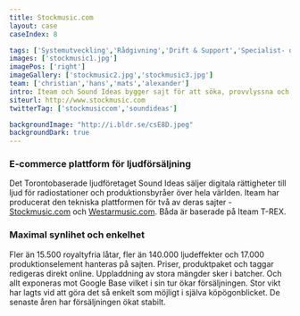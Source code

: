 ```yaml
---
title: Stockmusic.com
layout: case
caseIndex: 8

tags: ['Systemutveckling','Rådgivning','Drift & Support','Specialist- och projektstöd','Systemförvaltning']
images: ['stockmusic1.jpg']
imagePos: ['right']
imageGallery: ['stockmusic2.jpg','stockmusic3.jpg']
team: ['christian','hans','mats','alexander']
intro: Iteam och Sound Ideas bygger sajt för att söka, provvlyssna och köpa musik, ljudeffekter och produktionselement.
siteurl: http://www.stockmusic.com
twitterTag: ['stockmusiccom','soundideas']

backgroundImage: "http://i.bldr.se/csE8D.jpeg"
backgroundDark: true
---
```


### E-commerce plattform för ljudförsäljning
Det Torontobaserade ljudföretaget Sound Ideas säljer digitala rättigheter till ljud för radiostationer och produktionsbyråer över hela världen. Iteam har producerat den tekniska plattformen för två av deras sajter - <a href="http://www.stockmusic.com" target="blank">Stockmusic.com</a> och <a href="http://www.westarmusic.com" target="blank">Westarmusic.com</a>. Båda är baserade på Iteam T-REX.

### Maximal synlihet och enkelhet
Fler än 15.500 royaltyfria låtar, fler än 140.000 ljudeffekter och 17.000 produktionselement hanteras på sajten. Priser, produktpaket och taggar redigeras direkt online. Uppladdning av stora mängder sker i batcher. Och allt exponeras mot Google Base vilket i sin tur ökar försäljningen. Stor vikt har lagts vid att göra det så enkelt som möjligt i själva köpögonblicket. De senaste åren har försäljningen ökat stabilt.
